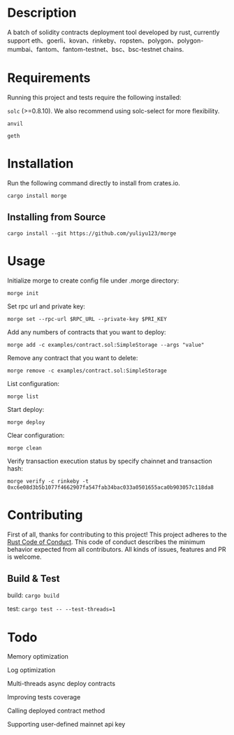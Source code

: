 
# Description
A batch of solidity contracts deployment tool developed by rust, currently support eth、goerli、kovan、rinkeby、ropsten、polygon、polygon-mumbai、fantom、fantom-testnet、bsc、bsc-testnet chains.

# Requirements
Running this project
and tests require the following installed:

`solc` (>=0.8.10). We also recommend using solc-select for more flexibility.

`anvil`

`geth`

# Installation
Run the following command directly to install from crates.io.

`cargo install morge`

## Installing from Source

`cargo install --git https://github.com/yuliyu123/morge`


# Usage
Initialize morge to create config file under .morge directory:

`morge init`

Set rpc url and private key:

`morge set --rpc-url $RPC_URL --private-key $PRI_KEY`

Add any numbers of contracts that you want to deploy:

`morge add -c examples/contract.sol:SimpleStorage --args "value"`

Remove any contract that you want to delete:

`morge remove -c examples/contract.sol:SimpleStorage`

List configuration:

`morge list`

Start deploy:

`morge deploy`

Clear configuration:

`morge clean`

Verify transaction execution status by specify chainnet and transaction hash:

`morge verify -c rinkeby -t 0xc6e08d3b5b1077f4662907fa547fab34bac033a0501655aca0b903057c118da8`

# Contributing
First of all, thanks for contributing to this project! This project adheres to the [Rust Code of Conduct](https://github.com/rust-lang/rust/blob/master/CODE_OF_CONDUCT.md). This code of conduct describes the minimum behavior expected from all contributors. All kinds of issues, features and PR is welcome.

## Build & Test
build: `cargo build`

test: `cargo test -- --test-threads=1`

# Todo
Memory optimization

Log optimization

Multi-threads async deploy contracts

Improving tests coverage

Calling deployed contract method

Supporting user-defined mainnet api key